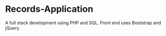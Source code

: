 # Records-Application
A full stack development using PHP and SQL. Front end uses Bootstrap and jQuery. 
